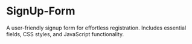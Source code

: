 # SignUp-Form
A user-friendly signup form for effortless registration. Includes essential fields, CSS styles, and JavaScript functionality.
